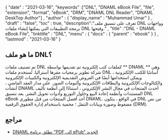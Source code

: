 {
  "date" : "2021-03-16",
  "keywords" :["DNL", "DNAML eBook File", "file", "extension", "format", "eBook", "DRM", "DNAML DNL Reader", "DNAML DeskTop Author"] ,
  "author" : {
    "display_name" : "Muhammad Umar"
} ,
  "draft" : "false",
  "toc" : true,
  "description":"تعرف على تنسيق ملف DNL وواجهات برمجة التطبيقات التي يمكنها إنشاء ملفات DNL وفتحها." ,
  "title" :"DNL - DNAML eBook File",
  "linktitle" : "DNL",
  "menu" : {
    "docs" : {
      "parent" : "ebook"
}
} ,
  "lastmod" : "2021-03-16"
}

## ما هو ملف DNL؟

تم تصنيف ملفات DNL كملفات كتب إلكترونية تم تقديمها بواسطة ** DNAML ** وهي شركة تطوير برمجيات مقرها أستراليا. تُستخدم ملفات DNL أساسًا للكتب الإلكترونية ، ويمكن استخدامها أيضًا في العروض التقديمية الإلكترونية والكتيبات الإلكترونية والكتالوجات الإلكترونية والبطاقات الإلكترونية وألبومات الصور. على مدار العقد الماضي ، أنشأت DNAML أحدث المنتجات في مجال النشر الإلكتروني ، استنادًا إلى أنظمة تأليف المستندات وأنظمة إعادة البيع وحلول التوزيع وأدوات تحويل النشر. يعد تنسيق DNL eBook أحد أفضل المنتجات من قبل مطوري DNAML. في الواقع ، يتكون DNL من نص مضغوط وصورة وبيانات التنقل ؛ محمية باستخدام إدارة الحقوق الرقمية (DRM).

## مراجع

* [DNAML تطلق برنامج "PDF إلى ePub" الجديد](https://www.bookbusinessmag.com/article/dnaml-releases-new-pdf-epub-software-412425/all/)

